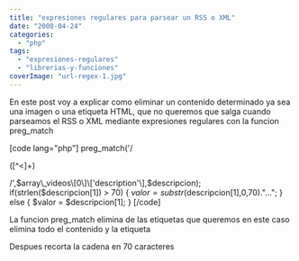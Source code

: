 ```yaml
---
title: "expresiones regulares para parsear un RSS o XML"
date: "2008-04-24"
categories: 
  - "php"
tags: 
  - "expresiones-regulares"
  - "librerias-y-funciones"
coverImage: "url-regex-1.jpg"
---
```


En este post voy a explicar como eliminar un contenido determinado ya sea una imagen o una etiqueta HTML, que no queremos que salga cuando parseamos el RSS o XML mediante expresiones regulares con la funcion preg\_match

\[code lang="php"\] preg\_match('/<p id="desc">(\[^<\]+)</p>/',$array\_videos\[0\]\['description'\],$descripcion); if(strlen($descripcion\[1\]) > 70) { $valor = substr($descripcion\[1\],0,70)."..."; } else { $valor = $descripcion\[1\]; } \[/code\]

La funcion preg\_match elimina de las etiquetas que queremos en este caso elimina todo el contenido y la etiqueta <p id="desc">

Despues recorta la cadena en 70 caracteres
